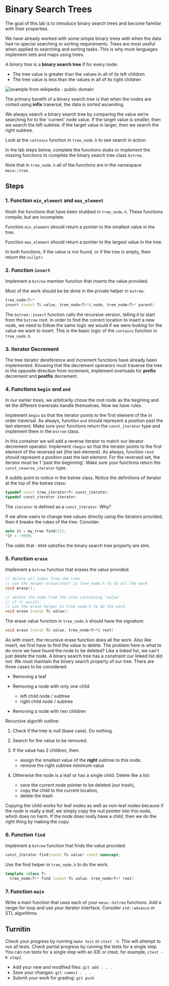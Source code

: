 # Binary Search Trees
The goal of this lab is to introduce binary search trees
and become familiar with their properties.

We have already worked with some simple binary trees with when the
data had no special searching or sorting requirements.
Trees are most useful when applied to searching and sorting tasks.
This is why most languages implement sets and maps using trees.

A *binary tree* is a **binary search tree** if for every node:

- The tree value is greater than the values in all of its left children
- The tree value is less than the values in all of its right children

![example from wikipedia - public domain](https://upload.wikimedia.org/wikipedia/commons/thumb/d/da/Binary_search_tree.svg/288px-Binary_search_tree.svg.png)

The primary benefit of a binary search tree is that when the nodes are
visited using **infix** traversal, the data is sorted ascending.

We always search a binary search tree by comparing the 
value we’re searching for to the 'current' node value. 
If the target value is smaller, then we search the left subtree.
If the target value is larger, then we search the right subtree.

Look at the `contains` function in `tree_node.h` to see search in action.

In the lab steps below, complete the functions stubs
or implement the missing functions to complete the 
binary search tree class `bstree`.

Note that in `tree_node.h` all of the functions are in
the namespace `mesa::tree`.

## Steps

### 1. Function `min_element` and `max_element`
finish the functions that have been stubbed in `tree_node.h`.
These functions compile, but are incomplete.

Function `min_element` should return a pointer to the smallest value
in the tree.

Function `max_element` should return a pointer to the largest value
in the tree.

In both functions, if the value is not found, or if the tree is empty,
then return the `nullptr`.

### 2. Function `insert`
Implement a `bstree` member function that inserts the value provided.

Most of the work should be be done in the private helper in `bstree`:

```cpp
tree_node<T>* 
insert (const T& value, tree_node<T>*& node, tree_node<T>* parent)
```

The `bstree::insert` function calls the recursive version, 
telling it to start from the `bstree` root.
In order to find the correct location to insert a new node,
we need to follow the same logic we would if we were *looking* for the
value we want to insert.
This is the basic logic of the `contains` function in `tree_node.h`.



### 3. Iterator Decrement

The tree iterator dereference and increment functions have already
been implemented.
Knowing that the decrement operators must traverse the tree in the 
opposite direction from increment,
implement overloads for **prefix** decrement and **postfix** decrement.

### 4. Functions `begin` and `end`
In our earlier trees, we arbitrarily chose the root node
as the begining and let the different traversals handle themselves.
Now we have rules.

Implement `begin` so that the iterator points to the
first element of the in order traversal.
As always, function `end` should represent a position past the last element.
Make sure your functions return the `const_iterator` type
and implement them in the `bstree` class.

In this container we will add a reverse iterator to match our
iterator decrement operator.
Implement `rbegin` so that the iterator points to the
first element of the reversed set (the last element).
As always, function `rend` should represent a position past the last element.
For the reversed set, the iterstor must be 1 'past the beginning'.
Make sure your functions return the `const_reverse_iterator` type.

A subtle point to notice in the bstree class.
Notice the definitions of iterator at the top of the bstree class:

```cpp
typedef const tree_iterator<T> const_iterator;
typedef const_iterator iterator;
```

The `iterator` is defined as a `const_iterator`. Why?

If we allow users to change tree values directly using the iterators
provided, then it breaks the rukes of the tree. Consider:

```cpp
auto it = my_tree.find(21);
*it = -9999;
```

The odds that `-9999` satisfies the binary search tree property are slim.


### 5. Function `erase`
Implement a `bstree` function that erases the value provided.

```cpp
// delete all nodes from the tree
// use the helper erase(root) in tree_node.h to do all the work
void erase();

// delete the node from the tree containing 'value'
// if it exists.
// use the erase helper in tree_node.h to do the work.
void erase (const T& value);
```

The erase value function in `tree_node.h` should have the signature:

```cpp
void erase (const T& value, tree_node<T>*& root)
```

As with insert, the recursive erase function does all the work.
Also like insert, we first have to find the value to delete.
The problem here is what to do once we have found the node to be deleted?
Like a linked list, we can't just delete the node.
A binary search tree has a constraint our linked list did not.
We must maintain the binary search property of our tree.
There are three cases to be considered:

- Removing a leaf
- Removing a node with only one child

  - left child node / subtree
  - right child node / subtree

- Removing a node with two children

Recursive algorith outline:

1. Check if the tree is null (base case). Do nothing.
2. Search for the value to be removed.
3. If the value has 2 children, then:

   - assign the smallest value of the **right** subtree to this node.
   - remove the right subtree minimum value

4. Otherwise the node is a leaf or has a single child.
   Delete like a list:

   - save the current node pointer to be deleted (our trash),
   - copy the child to the current location,
   - delete the trash

Copying the child works for leaf nodes as well as non-leaf nodes
because if the node is really a leaf, we simply copy
the null pointer into this node, which does no harm.
If the node does really have a child,
then we do the right thing by making the copy.


### 6. Function `find`
Implement a `bstree` function that finds the value provided.

```cpp
const_iterator find(const T& value) const noexcept;
```

Use the find helper in `tree_node.h` to do the work.

```cpp
template <class T>
  tree_node<T>* find (const T& value, tree_node<T>* root)
```


### 7. Function `main`
Write a main function that uses each of your `mesa::bstree` functions.
Add a range-for loop and use your iterator interface.
Consider `std::advance` or STL algorithms.


## Turnitin
Check your progress by running `make test` or `ctest -V`.
This will attempt to run all tests.
Check partial progress by running the tests for a single step.
You can run tests for a single step with an IDE or ctest,
for example, `ctest -R step2`.

- Add your new and modified files: `git add . . . `
- Save your changes: `git commit . . . `
- Submit your work for grading: `git push`



